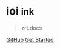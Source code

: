 <!-- ![logo](_media/icon.svg) -->

# ioi <small>ink</small>

> zrt.docs

[GitHub](https://github.com/zhangruitian)
[Get Started](notepad.md)

<!-- 背景图片 -->
<!-- ![](_media/bg.png) -->
<!-- 背景色 -->
<!-- ![color](#f0f0f0) -->
